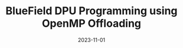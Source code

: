 ---
title: "BlueField DPU Programming using OpenMP Offloading"
collection: publications
permalink: /publication/2023-11-01-BlueField-DPU-Programming-using-OpenMP-Offloading
type: "poster"
date: 2023-11-01
venue: '<em>IEEE CLUSTER</em>'
citation: ' M. Usman,  <strong>S. Iserte</strong>,  R. Ferrer, and  A. Peña, &quot;BlueField DPU Programming using OpenMP Offloading.&quot; <em>IEEE CLUSTER</em>, Nov. 2023.'
---